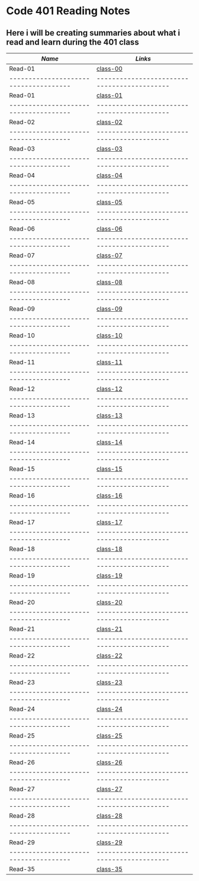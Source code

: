 # Code 401 Reading Notes

## Here i will be creating summaries about what i read and learn during the 401 class

***Name***                           | *Links*
-------------------------------------|-------------------------------------------
Read-01                              | [class-00](https://obiorbitalstar.github.io/401-Reading-Notes/Class-00)
-------------------------------------|-------------------------------------------
Read-01                              | [class-01](https://obiorbitalstar.github.io/401-Reading-Notes/Class-01)
-------------------------------------|-------------------------------------------
Read-02                              | [class-02](https://obiorbitalstar.github.io/401-Reading-Notes/Class-02)
-------------------------------------|-------------------------------------------
Read-03                              | [class-03](https://obiorbitalstar.github.io/401-Reading-Notes/Class-03)
-------------------------------------|-------------------------------------------
Read-04                              | [class-04]()
-------------------------------------|-------------------------------------------
Read-05                              | [class-05]()
-------------------------------------|-------------------------------------------
Read-06                              | [class-06]()
-------------------------------------|-------------------------------------------
Read-07                              | [class-07]()
-------------------------------------|-------------------------------------------
Read-08                              | [class-08]()
-------------------------------------|-------------------------------------------
Read-09                              | [class-09]()
-------------------------------------|-------------------------------------------
Read-10                              | [class-10]()
-------------------------------------|-------------------------------------------
Read-11                              | [class-11]()
-------------------------------------|-------------------------------------------
Read-12                              | [class-12]() 
-------------------------------------|-------------------------------------------
Read-13                              | [class-13]()
-------------------------------------|-------------------------------------------
Read-14                              | [class-14]()
-------------------------------------|-------------------------------------------
Read-15                              | [class-15]()
-------------------------------------|-------------------------------------------
Read-16                              | [class-16]()
-------------------------------------|-------------------------------------------
Read-17                              | [class-17]()
-------------------------------------|-------------------------------------------
Read-18                              | [class-18]()
-------------------------------------|-------------------------------------------
Read-19                              | [class-19]()
-------------------------------------|-------------------------------------------
Read-20                              | [class-20]()
-------------------------------------|-------------------------------------------
Read-21                              | [class-21]()
-------------------------------------|-------------------------------------------
Read-22                              | [class-22]()
-------------------------------------|-------------------------------------------
Read-23                              | [class-23]()
-------------------------------------|-------------------------------------------
Read-24                              | [class-24]()
-------------------------------------|-------------------------------------------
Read-25                              | [class-25]()
-------------------------------------|-------------------------------------------
Read-26                              | [class-26]()
-------------------------------------|-------------------------------------------
Read-27                              | [class-27]()
-------------------------------------|-------------------------------------------
Read-28                              | [class-28]()
-------------------------------------|-------------------------------------------
Read-29                              | [class-29]()
-------------------------------------|-------------------------------------------
Read-35                              | [class-35]()